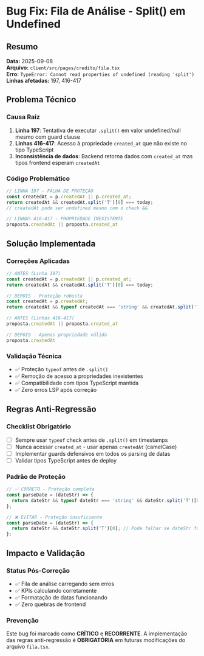 # Bug Fix: Fila de Análise - Split() em Undefined

## Resumo
**Data:** 2025-09-08  
**Arquivo:** `client/src/pages/credito/fila.tsx`  
**Erro:** `TypeError: Cannot read properties of undefined (reading 'split')`  
**Linhas afetadas:** 197, 416-417  

## Problema Técnico

### Causa Raiz
1. **Linha 197**: Tentativa de executar `.split()` em valor undefined/null mesmo com guard clause
2. **Linhas 416-417**: Acesso à propriedade `created_at` que não existe no tipo TypeScript
3. **Inconsistência de dados**: Backend retorna dados com `created_at` mas tipos frontend esperam `createdAt`

### Código Problemático
```javascript
// LINHA 197 - FALHA DE PROTEÇÃO
const createdAt = p.createdAt || p.created_at;
return createdAt && createdAt.split('T')[0] === today;
// createdAt pode ser undefined mesmo com o check &&

// LINHAS 416-417 - PROPRIEDADE INEXISTENTE
proposta.createdAt || proposta.created_at
```

## Solução Implementada

### Correções Aplicadas
```javascript
// ANTES (Linha 197)
const createdAt = p.createdAt || p.created_at;
return createdAt && createdAt.split('T')[0] === today;

// DEPOIS - Proteção robusta
const createdAt = p.createdAt;
return createdAt && typeof createdAt === 'string' && createdAt.split('T')[0] === today;

// ANTES (Linhas 416-417)
proposta.createdAt || proposta.created_at

// DEPOIS - Apenas propriedade válida
proposta.createdAt
```

### Validação Técnica
- ✅ Proteção `typeof` antes de `.split()`
- ✅ Remoção de acesso a propriedades inexistentes
- ✅ Compatibilidade com tipos TypeScript mantida
- ✅ Zero erros LSP após correção

## Regras Anti-Regressão

### Checklist Obrigatório
- [ ] Sempre usar `typeof` check antes de `.split()` em timestamps
- [ ] Nunca acessar `created_at` - usar apenas `createdAt` (camelCase)
- [ ] Implementar guards defensivos em todos os parsing de datas
- [ ] Validar tipos TypeScript antes de deploy

### Padrão de Proteção
```javascript
// ✅ CORRETO - Proteção completa
const parseDate = (dateStr) => {
  return dateStr && typeof dateStr === 'string' && dateStr.split('T')[0];
};

// ❌ EVITAR - Proteção insuficiente
const parseDate = (dateStr) => {
  return dateStr && dateStr.split('T')[0]; // Pode falhar se dateStr for object/number
};
```

## Impacto e Validação

### Status Pós-Correção
- ✅ Fila de análise carregando sem erros
- ✅ KPIs calculando corretamente
- ✅ Formatação de datas funcionando
- ✅ Zero quebras de frontend

### Prevenção
Este bug foi marcado como **CRÍTICO** e **RECORRENTE**. A implementação das regras anti-regressão é **OBRIGATÓRIA** em futuras modificações do arquivo `fila.tsx`.